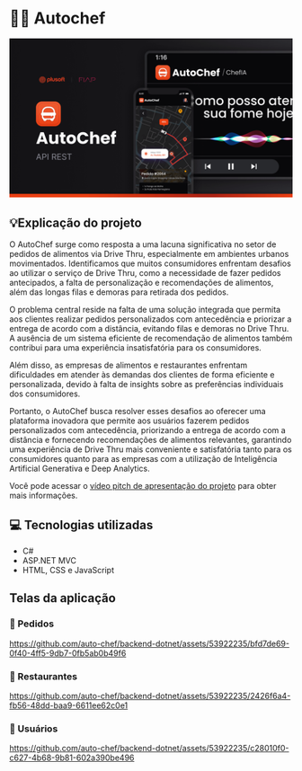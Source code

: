 # 🧑‍🍳 Autochef

![Capa](.github/cover.png)

## 💡Explicação do projeto

O AutoChef surge como resposta a uma lacuna significativa no setor de pedidos de alimentos via Drive Thru, especialmente em ambientes urbanos movimentados. Identificamos que muitos consumidores enfrentam desafios ao utilizar o serviço de Drive Thru, como a necessidade de fazer pedidos antecipados, a falta de personalização e recomendações de alimentos, além das longas filas e demoras para retirada dos pedidos.

O problema central reside na falta de uma solução integrada que permita aos clientes realizar pedidos personalizados com antecedência e priorizar a entrega de acordo com a distância, evitando filas e demoras no Drive Thru. A ausência de um sistema eficiente de recomendação de alimentos também contribui para uma experiência insatisfatória para os consumidores.

Além disso, as empresas de alimentos e restaurantes enfrentam dificuldades em atender às demandas dos clientes de forma eficiente e personalizada, devido à falta de insights sobre as preferências individuais dos consumidores.

Portanto, o AutoChef busca resolver esses desafios ao oferecer uma plataforma inovadora que permite aos usuários fazerem pedidos personalizados com antecedência, priorizando a entrega de acordo com a distância e fornecendo recomendações de alimentos relevantes, garantindo uma experiência de Drive Thru mais conveniente e satisfatória tanto para os consumidores quanto para as empresas com a utilização de Inteligência Artificial Generativa e Deep Analytics.

Você pode acessar o [vídeo pitch de apresentação do projeto](https://www.youtube.com/watch?v=eDRL7UrAchQ) para obter mais informações.

## 💻 Tecnologias utilizadas

- C#
- ASP.NET MVC
- HTML, CSS e JavaScript

## Telas da aplicação
### 📜 Pedidos
https://github.com/auto-chef/backend-dotnet/assets/53922235/bfd7de69-0f40-4ff5-9db7-0fb5ab0b49f6

### 🍔 Restaurantes
https://github.com/auto-chef/backend-dotnet/assets/53922235/2426f6a4-fb56-48dd-baa9-6611ee62c0e1

### 👥 Usuários
https://github.com/auto-chef/backend-dotnet/assets/53922235/c28010f0-c627-4b68-9b81-602a390be496
